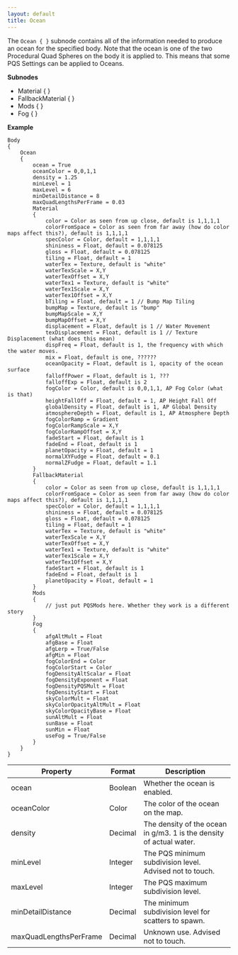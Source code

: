 ```yaml
---
layout: default
title: Ocean
---
```


The `Ocean { }` subnode contains all of the information needed to produce an ocean for the specified body. Note that the ocean is one of the two Procedural Quad Spheres on the body it is applied to. This means that some PQS Settings can be applied to Oceans.

**Subnodes**
* Material { }
* FallbackMaterial { }
* Mods { }
* Fog { }

**Example**
```
Body
{
    Ocean
    {
        ocean = True
        oceanColor = 0,0,1,1
        density = 1.25
        minLevel = 1
        maxLevel = 6
        minDetailDistance = 8
        maxQuadLengthsPerFrame = 0.03
        Material
        {
            color = Color as seen from up close, default is 1,1,1,1
            colorFromSpace = Color as seen from far away (how do color maps affect this?), default is 1,1,1,1
            specColor = Color, default = 1,1,1,1
            shininess = Float, default = 0.078125
            gloss = Float, default = 0.078125
            tiling = Float, default = 1
            waterTex = Texture, default is "white"
            waterTexScale = X,Y
            waterTexOffset = X,Y
            waterTex1 = Texture, default is "white"
            waterTex1Scale = X,Y
            waterTex1Offset = X,Y
            bTiling = Float, default = 1 // Bump Map Tiling
            bumpMap = Texture, default is "bump"
            bumpMapScale = X,Y
            bumpMapOffset = X,Y
            displacement = Float, default is 1 // Water Movement
            texDisplacement = Float, default is 1 // Texture Displacement (what does this mean)
            dispFreq = Float, default is 1, the frequency with which the water moves.
            mix = Float, default is one, ??????
            oceanOpacity = Float, default is 1, opacity of the ocean surface
            falloffPower = Float, default is 1, ???
            falloffExp = Float, default is 2
            fogColor = Color, default is 0,0,1,1, AP Fog Color (what is that)
            heightFallOff = Float, default = 1, AP Height Fall Off
            globalDensity = Float, default is 1, AP Global Density
            atmosphereDepth = Float, default is 1, AP Atmosphere Depth
            fogColorRamp = Gradient
            fogColorRampScale = X,Y
            fogColorRampOffset = X,Y
            fadeStart = Float, default is 1
            fadeEnd = Float, default is 1
            planetOpacity = Float, default = 1
            normalXYFudge = Float, default = 0.1
            normalZFudge = Float, default = 1.1
        }
        FallbackMaterial
        {
            color = Color as seen from up close, default is 1,1,1,1
            colorFromSpace = Color as seen from far away (how do color maps affect this?), default is 1,1,1,1
            specColor = Color, default = 1,1,1,1
            shininess = Float, default = 0.078125
            gloss = Float, default = 0.078125
            tiling = Float, default = 1
            waterTex = Texture, default is "white"
            waterTexScale = X,Y
            waterTexOffset = X,Y
            waterTex1 = Texture, default is "white"
            waterTex1Scale = X,Y
            waterTex1Offset = X,Y
            fadeStart = Float, default is 1
            fadeEnd = Float, default is 1
            planetOpacity = Float, default = 1
        }
        Mods
        {
            // just put PQSMods here. Whether they work is a different story
        }
        Fog
        {
            afgAltMult = Float
            afgBase = Float
            afgLerp = True/False
            afgMin = Float
            fogColorEnd = Color
            fogColorStart = Color
            fogDensityAltScalar = Float
            fogDensityExponent = Float
            fogDensityPQSMult = Float
            fogDensityStart = Float
            skyColorMult = Float
            skyColorOpacityAltMult = Float
            skyColorOpacityBase = Float
            sunAltMult = Float
            sunBase = Float
            sunMin = Float
            useFog = True/False
        }
    }
}
```

|Property|Format|Description|
|--------|------|-----------|
|ocean|Boolean|Whether the ocean is enabled.|
|oceanColor|Color|The color of the ocean on the map.|
|density|Decimal|The density of the ocean in g/m3. 1 is the density of actual water.|
|minLevel|Integer|The PQS minimum subdivision level. Advised not to touch.|
|maxLevel|Integer|The PQS maximum subdivision level.|
|minDetailDistance|Decimal|The minimum subdivision level for scatters to spawn.|
|maxQuadLengthsPerFrame|Decimal|Unknown use. Advised not to touch.|
